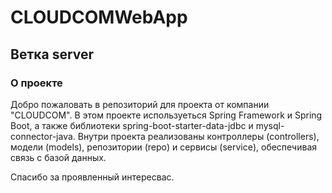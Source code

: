 # CLOUDCOMWebApp
## Ветка server
### О проекте
Добро пожаловать в репозиторий для проекта от компании  "CLOUDCOM". В этом проекте  используеться Spring Framework и Spring Boot, а также библиотеки spring-boot-starter-data-jdbc и mysql-connector-java. Внутри проекта реализованы контроллеры (controllers), модели (models), репозитории (repo) и сервисы (service), обеспечивая связь с базой данных.

Спасибо за проявленный интересвас. 

